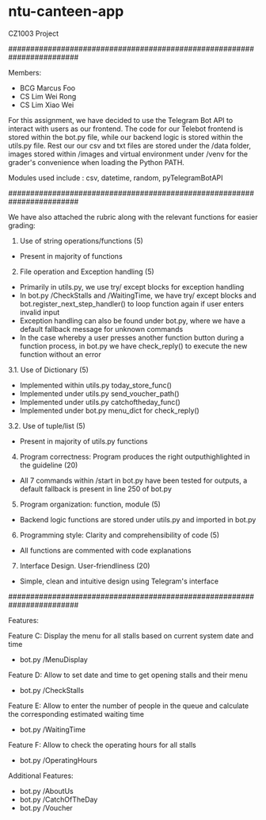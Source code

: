 # ntu-canteen-app
CZ1003 Project

########################################################################

Members:
- BCG Marcus Foo
- CS Lim Wei Rong
- CS Lim Xiao Wei

For this assignment, we have decided to use the Telegram Bot API to interact with users as our frontend. The code for
our Telebot frontend is stored within the bot.py file, while our backend logic is stored within the utils.py file.
Rest our our csv and txt files are stored under the /data folder, images stored within /images and virtual environment
under /venv for the grader's convenience when loading the Python PATH.

Modules used include : csv, datetime, random, pyTelegramBotAPI

########################################################################

We have also attached the rubric along with the relevant functions for easier grading:

1. Use of string operations/functions (5)
  - Present in majority of functions

2. File operation and Exception handling (5)
  - Primarily in utils.py, we use try/ except blocks for exception handling
  - In bot.py /CheckStalls and /WaitingTime, we have try/ except blocks and bot.register_next_step_handler() to loop
    function again if user enters invalid input
  - Exception handling can also be found under bot.py, where we have a default fallback message for unknown commands
  - In the case whereby a user presses another function button during a function process, in bot.py we have check_reply()
  to execute the new function without an error

3.1. Use of Dictionary (5)
  - Implemented within utils.py today_store_func()
  - Implemented under utils.py send_voucher_path()
  - Implemented under utils.py catchoftheday_func()
  - Implemented under bot.py menu_dict for check_reply()

3.2. Use of tuple/list (5)
  - Present in majority of utils.py functions

4. Program correctness: Program produces the right outputhighlighted in the guideline (20)
  - All 7 commands within /start in bot.py have been tested for outputs, a default fallback is present in line 250
  of bot.py

5. Program organization: function, module (5)
  - Backend logic functions are stored under utils.py and imported in bot.py

6. Programming style: Clarity and comprehensibility of code (5)
  - All functions are commented with code explanations

7. Interface Design. User-friendliness (20)
  - Simple, clean and intuitive design using Telegram's interface

########################################################################

Features:

Feature C: Display the menu for all stalls based on current system date and time
  - bot.py /MenuDisplay

Feature D: Allow to set date and time to get opening stalls and their menu
  - bot.py /CheckStalls

Feature E: Allow to enter the number of people in the queue and calculate the corresponding estimated waiting time
  - bot.py /WaitingTime

Feature F: Allow to check the operating hours for all stalls
  - bot.py /OperatingHours

Additional Features:
  - bot.py /AboutUs
  - bot.py /CatchOfTheDay
  - bot.py /Voucher



